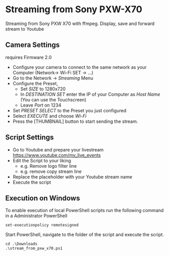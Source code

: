 Streaming from Sony PXW-X70
===========================
Streaming from Sony PXW X70 with ffmpeg. Display, save and forward stream to Youtube

Camera Settings
---------------

requires Firmware 2.0

+ Configure your camera to connect to the same network as your Computer (Network-> Wi-Fi SET -> ...)
+ Go to the Network -> _Streaming_ Menu
+ Configure the Preset, 
  + Set _SIZE_ to 1280x720
  + In  _DESTINATION SET_ enter the IP of your Computer as _Host Name_
    (You can use the Touchscreen)
  + Leave  _Port_ on 1234
+ Set _PRESET SELECT_ to the Preset you just configured
+ Select _EXECUTE_ and choose _Wi-Fi_
+ Press the [THUMBNAIL] button to start sending the stream.

Script Settings
---------------
+ Go to Youtube and prepare your livestream https://www.youtube.com/my_live_events
+ Edit the Script to your liking
  + e.g. Remove logo filter line
  + e.g. remove copy stream line
+ Replace the placeholder with your Youtube stream name
+ Execute the script

Execution on Windows
--------------------
To enable execution of local PowerShell scripts run the following command in a Administrator PowerShell

    set-executionpolicy remotesigned

Start PowerShell, navigate to the folder of the script and execute the script.

    cd .\Downloads
    .\stream_from_pxw_x70.ps1